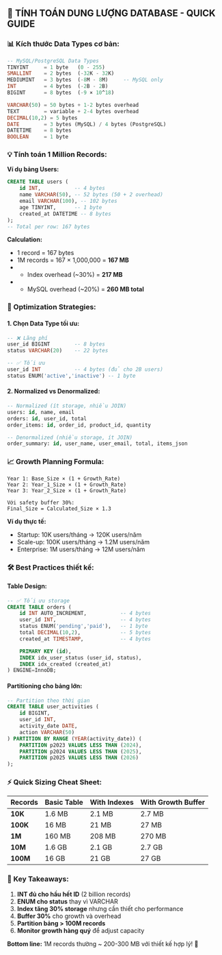 ## 🎯 **TÍNH TOÁN DUNG LƯỢNG DATABASE - QUICK GUIDE**

### **📊 Kích thước Data Types cơ bản:**

```sql
-- MySQL/PostgreSQL Data Types
TINYINT     = 1 byte   (0 - 255)
SMALLINT    = 2 bytes  (-32K - 32K)
MEDIUMINT   = 3 bytes  (-8M - 8M)     -- MySQL only
INT         = 4 bytes  (-2B - 2B)
BIGINT      = 8 bytes  (-9 × 10^18)

VARCHAR(50) = 50 bytes + 1-2 bytes overhead
TEXT        = variable + 2-4 bytes overhead
DECIMAL(10,2) = 5 bytes
DATE        = 3 bytes (MySQL) / 4 bytes (PostgreSQL)
DATETIME    = 8 bytes
BOOLEAN     = 1 byte
```

### **💡 Tính toán 1 Million Records:**

**Ví dụ bảng Users:**

```sql
CREATE TABLE users (
    id INT,           -- 4 bytes
    name VARCHAR(50), -- 52 bytes (50 + 2 overhead)
    email VARCHAR(100), -- 102 bytes
    age TINYINT,      -- 1 byte
    created_at DATETIME -- 8 bytes
);
-- Total per row: 167 bytes
```

**Calculation:**

- 1 record = 167 bytes
- 1M records = 167 × 1,000,000 = **167 MB**
- - Index overhead (~30%) = **217 MB**
- - MySQL overhead (~20%) = **260 MB total**

### **🚀 Optimization Strategies:**

#### **1. Chọn Data Type tối ưu:**

```sql
-- ❌ Lãng phí
user_id BIGINT        -- 8 bytes
status VARCHAR(20)    -- 22 bytes

-- ✅ Tối ưu
user_id INT           -- 4 bytes (đủ cho 2B users)
status ENUM('active','inactive') -- 1 byte
```

#### **2. Normalized vs Denormalized:**

```sql
-- Normalized (ít storage, nhiều JOIN)
users: id, name, email
orders: id, user_id, total
order_items: id, order_id, product_id, quantity

-- Denormalized (nhiều storage, ít JOIN)
order_summary: id, user_name, user_email, total, items_json
```

### **📈 Growth Planning Formula:**

```
Year 1: Base_Size × (1 + Growth_Rate)
Year 2: Year_1_Size × (1 + Growth_Rate)
Year 3: Year_2_Size × (1 + Growth_Rate)

Với safety buffer 30%:
Final_Size = Calculated_Size × 1.3
```

**Ví dụ thực tế:**

- Startup: 10K users/tháng → 120K users/năm
- Scale-up: 100K users/tháng → 1.2M users/năm
- Enterprise: 1M users/tháng → 12M users/năm

### **🛠 Best Practices thiết kế:**

#### **Table Design:**

```sql
-- ✅ Tối ưu storage
CREATE TABLE orders (
    id INT AUTO_INCREMENT,           -- 4 bytes
    user_id INT,                     -- 4 bytes
    status ENUM('pending','paid'),   -- 1 byte
    total DECIMAL(10,2),             -- 5 bytes
    created_at TIMESTAMP,            -- 4 bytes

    PRIMARY KEY (id),
    INDEX idx_user_status (user_id, status),
    INDEX idx_created (created_at)
) ENGINE=InnoDB;
```

#### **Partitioning cho bảng lớn:**

```sql
-- Partition theo thời gian
CREATE TABLE user_activities (
    id BIGINT,
    user_id INT,
    activity_date DATE,
    action VARCHAR(50)
) PARTITION BY RANGE (YEAR(activity_date)) (
    PARTITION p2023 VALUES LESS THAN (2024),
    PARTITION p2024 VALUES LESS THAN (2025),
    PARTITION p2025 VALUES LESS THAN (2026)
);
```

### **⚡ Quick Sizing Cheat Sheet:**

| Records  | Basic Table | With Indexes | With Growth Buffer |
| -------- | ----------- | ------------ | ------------------ |
| **10K**  | 1.6 MB      | 2.1 MB       | 2.7 MB             |
| **100K** | 16 MB       | 21 MB        | 27 MB              |
| **1M**   | 160 MB      | 208 MB       | 270 MB             |
| **10M**  | 1.6 GB      | 2.1 GB       | 2.7 GB             |
| **100M** | 16 GB       | 21 GB        | 27 GB              |

### **🎯 Key Takeaways:**

1. **INT đủ cho hầu hết ID** (2 billion records)
2. **ENUM cho status** thay vì VARCHAR
3. **Index tăng 30% storage** nhưng cần thiết cho performance
4. **Buffer 30%** cho growth và overhead
5. **Partition bảng > 100M records**
6. **Monitor growth hàng quý** để adjust capacity

**Bottom line:** 1M records thường ~ 200-300 MB với thiết kế hợp lý! 🚀
